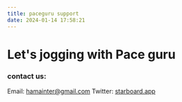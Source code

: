 ```yaml
---
title: paceguru support
date: 2024-01-14 17:58:21
---
```


<!-- ![pace guru](icon240.png) -->
# Let's jogging with Pace guru

### contact us:
Email: [hamainter@gmail.com](mailto://hamainter@gmail.com)
Twitter:  [starboard.app](https://twitter.com/startboard_app)
